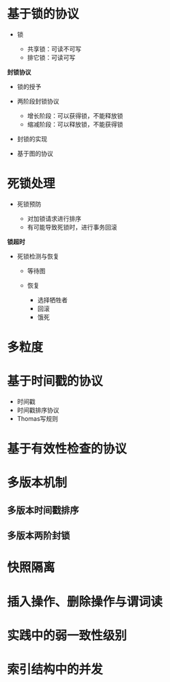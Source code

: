 # 基于锁的协议

- 锁

  - 共享锁：可读不可写
  - 排它锁：可读可写

**封锁协议**

- 锁的授予

- 两阶段封锁协议

  - 增长阶段：可以获得锁，不能释放锁
  - 缩减阶段：可以释放锁，不能获得锁

- 封锁的实现

- 基于图的协议

# 死锁处理

- 死锁预防

  - 对加锁请求进行排序
  - 有可能导致死锁时，进行事务回滚

**锁超时**

- 死锁检测与恢复

  - 等待图
  - 恢复

    - 选择牺牲者
    - 回滚
    - 饿死

# 多粒度

# 基于时间戳的协议

- 时间戳
- 时间戳排序协议
- Thomas写规则

# 基于有效性检查的协议

# 多版本机制

## 多版本时间戳排序

## 多版本两阶封锁

# 快照隔离

# 插入操作、删除操作与谓词读

# 实践中的弱一致性级别

# 索引结构中的并发
